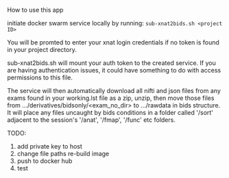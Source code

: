 How to use this app

initiate docker swarm service locally by running:
`sub-xnat2bids.sh <project ID>`

You will be promted to enter your xnat login credentials if no token is found in your project directory.

sub-xnat2bids.sh will mount your auth token to the created service. If you are having authentication issues, it could have something to do with access permissions to this file.

The service will then automatically download all nifti and json files from any exams found in your working.lst file as a zip, unzip, then move those files from .../derivatives/bidsonly/<exam_no_dir> to .../rawdata in bids structure. It will place any files uncaught by bids conditions in a folder called '/sort' adjacent to the session's '/anat', '/fmap', '/func' etc folders.

TODO:

1. add private key to host
2. change file paths re-build image
3. push to docker hub
4. test
